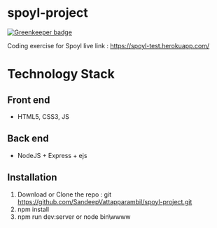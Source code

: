 # spoyl-project

[![Greenkeeper badge](https://badges.greenkeeper.io/SandeepVattapparambil/spoyl-project.svg)](https://greenkeeper.io/)

Coding exercise for Spoyl
live link : https://spoyl-test.herokuapp.com/

# Technology Stack
## Front end
- HTML5, CSS3, JS

## Back end
- NodeJS + Express + ejs

## Installation
1. Download or Clone the repo : git https://github.com/SandeepVattapparambil/spoyl-project.git
2. npm install
3. npm run dev:server or node bin\wwww